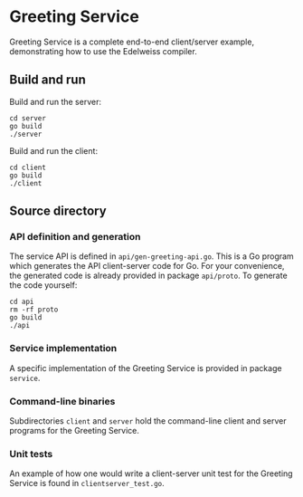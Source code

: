 # Greeting Service

Greeting Service is a complete end-to-end client/server example, demonstrating how to use the Edelweiss compiler.

## Build and run

Build and run the server:
```
cd server
go build
./server
```

Build and run the client:
```
cd client
go build
./client
```

## Source directory

### API definition and generation

The service API is defined in `api/gen-greeting-api.go`. This is a Go program which generates the API client-server code for Go. For your convenience, the generated code is already provided in package `api/proto`. To generate the code yourself:

```
cd api
rm -rf proto
go build
./api
```

### Service implementation

A specific implementation of the Greeting Service is provided in package `service`.
### Command-line binaries

Subdirectories `client` and `server` hold the command-line client and server programs for the Greeting Service.

### Unit tests

An example of how one would write a client-server unit test for the Greeting Service is found in `clientserver_test.go`.
